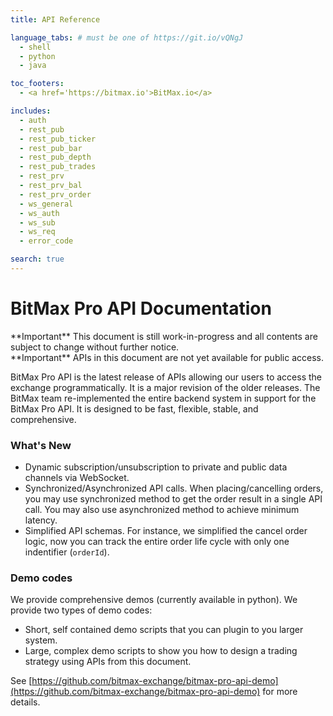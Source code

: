 ```yaml
---
title: API Reference

language_tabs: # must be one of https://git.io/vQNgJ
  - shell
  - python
  - java

toc_footers:
  - <a href='https://bitmax.io'>BitMax.io</a>

includes:
  - auth
  - rest_pub
  - rest_pub_ticker
  - rest_pub_bar
  - rest_pub_depth
  - rest_pub_trades
  - rest_prv
  - rest_prv_bal
  - rest_prv_order
  - ws_general
  - ws_auth
  - ws_sub
  - ws_req
  - error_code

search: true
---
```



# BitMax Pro API Documentation

<aside class="warning">
**Important** This document is still work-in-progress and all contents are subject to change without further notice. 
</aside>

<aside class="warning">
**Important** APIs in this document are not yet available for public access.
</aside>

BitMax Pro API is the latest release of APIs allowing our users to access the exchange programmatically. It is a major revision 
of the older releases. The BitMax team re-implemented the entire backend system in support for the BitMax Pro API. It is designed
to be fast, flexible, stable, and comprehensive. 

### What's New

* Dynamic subscription/unsubscription to private and public data channels via WebSocket. 
* Synchronized/Asynchronized API calls. When placing/cancelling orders, you may use synchronized method 
  to get the order result in a single API call. You may also use asynchronized method to achieve minimum latency. 
* Simplified API schemas. For instance, we simplified the cancel order logic, now you can track the entire order
  life cycle with only one indentifier (`orderId`). 

### Demo codes

We provide comprehensive demos (currently available in python). We provide two types of demo codes:

* Short, self contained demo scripts that you can plugin to you larger system. 
* Large, complex demo scripts to show you how to design a trading strategy using APIs from this document.

See [https://github.com/bitmax-exchange/bitmax-pro-api-demo](https://github.com/bitmax-exchange/bitmax-pro-api-demo) for more details.
